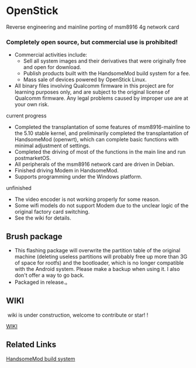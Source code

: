 # OpenStick
Reverse engineering and mainline porting of msm8916 4g network card

### Completely open source, but commercial use is prohibited!

* Commercial activities include:
  * Sell ​​all system images and their derivatives that were originally free and open for download.
  * Publish products built with the HandsomeMod build system for a fee.
  * Mass sale of devices powered by OpenStick Linux.
* All binary files involving Qualcomm firmware in this project are for learning purposes only, and are subject to the original license of Qualcomm firmware. Any legal problems caused by improper use are at your own risk.

current progress

* Completed the transplantation of some features of msm8916-mainline to the 5.10 stable kernel, and preliminarily completed the transplantation of  HandsomeMod (openwrt), which can complete basic functions with minimal adjustment of settings.
* Completed the driving of most of the functions in the main line and run postmarketOS.
* All peripherals of the msm8916 network card are driven in Debian.
* Finished driving Modem in HandsomeMod.
* Supports programming under the Windows platform.

unfinished

* The video encoder is not working properly for some reason.
* Some wifi models do not support Modem due to the unclear logic of the original factory card switching.
* See the wiki for details.

## Brush package

* This flashing package will overwrite the partition table of the original machine (deleting useless partitions will probably free up more than 3G of space for rootfs) and the bootloader, which is no longer compatible with the Android system. Please make a backup when using it. I also don't offer a way to go back.
* Packaged in release.。

## WIKI 

​     wiki is under construction, welcome to contribute or star! !

  [WIKI](https://www.kancloud.cn/handsomehacker/openstick/content)

## Related Links

  [HandsomeMod build system](https://github.com/HandsomeMod/HandsomeMod)
